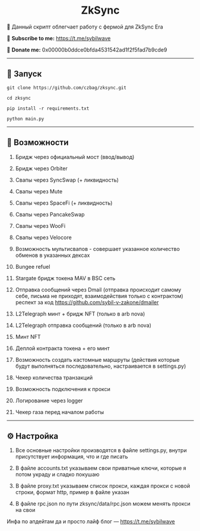 <h1 align="center">ZkSync</h1>

📍 Данный скрипт облегчает работу с фермой для ZkSync Era

🔔 <b>Subscribe to me:</b> https://t.me/sybilwave

🤑 <b>Donate me:</b> 0x00000b0ddce0bfda4531542ad1f2f5fad7b9cde9

---
<h2>🚀 Запуск</h2>

```
git clone https://github.com/czbag/zksync.git

cd zksync

pip install -r requirements.txt

python main.py
```
---
<h2>🚨 Возможности</h2>

1) Бридж через официальный мост (ввод/вывод)

2) Бридж через Orbiter

3) Свапы через SyncSwap (+ ликвидность)

4) Свапы через Mute

5) Свапы через SpaceFi (+ ликвидность)

6) Свапы через PancakeSwap

7) Свапы через WooFi

8) Свапы через Velocore

9) Возможность мультисвапов - совершает указанное количество обменов в указанных дексах

10) Bungee refuel

11) Stargate бридж токена MAV в BSC сеть

12) Отправка сообщений через Dmail (отправка происходит самому себе, письма не приходят, взаимодействия только с контрактом) респект за код https://github.com/sybil-v-zakone/dmailer

13) L2Telegraph минт + бридж NFT (только в arb nova)

14) L2Telegraph отправка сообщений (только в arb nova)

15) Минт NFT

16) Деплой контракта токена + его минт

17) Возможность создать кастомные маршруты (действия которые будут выполняться последовательно, настраивается в settings.py)

18) Чекер количества транзакций

19) Возможность подключения к прокси

20) Логирование через logger

21) Чекер газа перед началом работы

---
<h2>⚙️ Настройка</h2>

1) Все основные настройки производятся в файле settings.py, внутри присутствует информация, что и где писать

2) В файле accounts.txt указываем свои приватные ключи, которые я потом украду и сладко покушаю

3) В файле proxy.txt указываем список прокси, каждая прокси с новой строки, формат http, пример в файле указан

4) В файле rpc.json по пути zksync/data/rpc.json можем менять прокси на свои

Инфа по апдейтам да и просто лайф блог –– https://t.me/sybilwave
